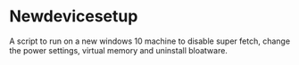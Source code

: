 # Newdevicesetup
A script to run on a new windows 10 machine to disable super fetch, change the power settings, virtual memory and uninstall bloatware.
